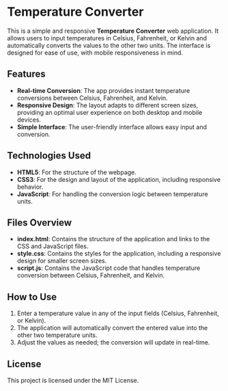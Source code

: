 # Temperature Converter

This is a simple and responsive **Temperature Converter** web application. It allows users to input temperatures in Celsius, Fahrenheit, or Kelvin and automatically converts the values to the other two units. The interface is designed for ease of use, with mobile responsiveness in mind.

## Features

- **Real-time Conversion**: The app provides instant temperature conversions between Celsius, Fahrenheit, and Kelvin.
- **Responsive Design**: The layout adapts to different screen sizes, providing an optimal user experience on both desktop and mobile devices.
- **Simple Interface**: The user-friendly interface allows easy input and conversion.

## Technologies Used

- **HTML5**: For the structure of the webpage.
- **CSS3**: For the design and layout of the application, including responsive behavior.
- **JavaScript**: For handling the conversion logic between temperature units.

## Files Overview

- **index.html**: Contains the structure of the application and links to the CSS and JavaScript files.
- **style.css**: Contains the styles for the application, including a responsive design for smaller screen sizes.
- **script.js**: Contains the JavaScript code that handles temperature conversion between Celsius, Fahrenheit, and Kelvin.

## How to Use

1. Enter a temperature value in any of the input fields (Celsius, Fahrenheit, or Kelvin).
2. The application will automatically convert the entered value into the other two temperature units.
3. Adjust the values as needed; the conversion will update in real-time.

## License

This project is licensed under the MIT License.
